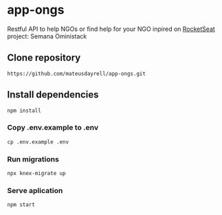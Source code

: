# app-ongs
Restful API to help NGOs or find help for your NGO inpired on [RocketSeat](https://www.rocketseat.com.br/) project: Semana Oministack

## Clone repository
```
https://github.com/mateusdayrell/app-ongs.git
```

## Install dependencies
```
npm install
```

### Copy .env.example to .env
```
cp .env.example .env
```

### Run migrations
```
npx knex-migrate up
```

### Serve aplication
```
npm start
```
